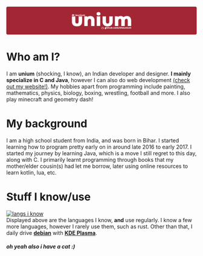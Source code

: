![unium banner!!](https://raw.githubusercontent.com/TheUnium/theunium/main/banner_thin.png)<br>
# Who am I?
I am **unium** (shocking, I know), an Indian developer and designer. **I mainly specialize in C and Java**, however I can also do web development [(check out my website!)](https://theunium.github.io/).
My hobbies apart from programming include painting, mathematics, physics, biology, boxing, wrestling, football and more. I also play minecraft and geometry dash!

# My background
I am a high school student from India, and was born in Bihar. I started learning how to program pretty early on in around late 2016 to early 2017. I started my journey by learning Java,
which is a move I still regret to this day, along with C. I primarily learnt programming through books that my mother/elder cousin(s) had let me borrow, later using online resources to learn kotlin,
 lua, etc.

# Stuff I know/use
[![langs i know](https://skillicons.dev/icons?i=c,cpp,php,java,html,css,js,nodejs&theme=dark)](https://skillicons.dev)<br>
Displayed above are the languages I know, **and** use regularly. I know a few more languages, however I rarely use them, such as rust.
Other than that, I daily drive [**debian**](https://www.debian.org/) with [**KDE Plasma**](https://kde.org/plasma-desktop/).


##### oh yeah also i have a cat :)
